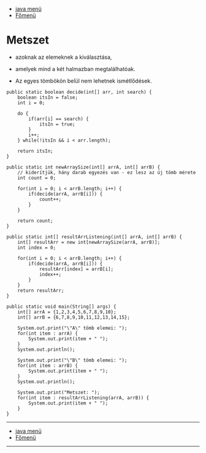 - [java menü](../../java.md)
- [Főmenü](../../../README.md)

# Metszet

- azoknak az elemeknek a kiválasztása,
- amelyek mind a két halmazban megtalálhatóak.

- Az egyes tömbökön belül nem lehetnek ismétlődések.

```
public static boolean decide(int[] arr, int search) {
	boolean itsIn = false;
	int i = 0;

	do {
		if(arr[i] == search) {
			itsIn = true;
		}
		i++;
	} while(!itsIn && i < arr.length);

	return itsIn;
}

public static int newArraySize(int[] arrA, int[] arrB) {
	// kiderítjük, hány darab egyezés van - ez lesz az új tömb mérete
	int count = 0;

	for(int i = 0; i < arrB.length; i++) {
		if(decide(arrA, arrB[i])) {
			count++;
		}
	}

	return count;
}

public static int[] resultArrListening(int[] arrA, int[] arrB) {
	int[] resultArr = new int[newArraySize(arrA, arrB)];
	int index = 0;

	for(int i = 0; i < arrB.length; i++) {
		if(decide(arrA, arrB[i])) {
			resultArr[index] = arrB[i];
			index++;
		}
	}
	return resultArr;
}

public static void main(String[] args) {
	int[] arrA = {1,2,3,4,5,6,7,8,9,10};
	int[] arrB = {6,7,8,9,10,11,12,13,14,15};

	System.out.print("\"A\" tömb elemei: ");
	for(int item : arrA) {
		System.out.print(item + " ");
	}
	System.out.println();

	System.out.print("\"B\" tömb elemei: ");
	for(int item : arrB) {
		System.out.print(item + " ");
	}
	System.out.println();

	System.out.print("Metszet: ");
	for(int item : resultArrListening(arrA, arrB)) {
		System.out.print(item + " ");
	}
}
```

---

- [java menü](../../java.md)
- [Főmenü](../../../README.md)

---
